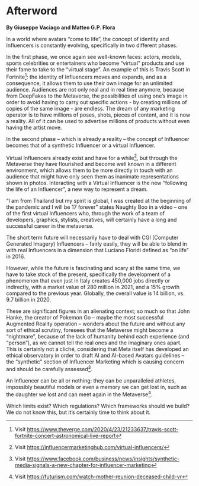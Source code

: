 Afterword
=========

**By Giuseppe Vaciago and Matteo G.P. Flora**

In a world where avatars “come to life”, the concept of identity and Influencers
is constantly evolving, specifically in two different phases.

In the first phase, we once again see well-known faces: actors, models, sports
celebrities or entertainers who become “virtual” products and use their fame to
take to the “virtual stage”. An example of this is Travis Scott in Fortnite[^1]:
the identity of Influencers moves and expands, and as a consequence, it allows
them to use their own image for an unlimited audience. Audiences are not only
real and in real time anymore, because from DeepFakes to the Metaverse, the
possibilities of using one’s image in order to avoid having to carry out
specific actions - by creating millions of copies of the same image - are
endless. The dream of any marketing operator is to have millions of poses,
shots, pieces of content, and it is now a reality. All of it can be used to
advertise millions of products without even having the artist move.

In the second phase – which is already a reality – the concept of Influencer
becomes that of a synthetic Influencer or a virtual Influencer.

Virtual Influencers already exist and have for a while[^2], but through the
Metaverse they have flourished and become well known in a different environment,
which allows them to be more directly in touch with an audience that might have
only seen them as inanimate representations shown in photos. Interacting with a
Virtual Influencer is the new “following the life of an Influencer”, a new way
to represent a dream.

“I am from Thailand but my spirit is global, I was created at the beginning of
the pandemic and I will be 17 forever” states Naughty Boo in a video – one of
the first virtual Influencers who, through the work of a team of developers,
graphics, stylists, creatives, will certainly have a long and successful career
in the metaverse.

The short term future will necessarily have to deal with CGI (Computer Generated
Imagery) Influencers – fairly easily, they will be able to blend in with real
Influencers in a dimension that Luciano Floridi defined as “on life” in 2016.

However, while the future is fascinating and scary at the same time, we have to
take stock of the present, specifically the development of a phenomenon that
even just in Italy creates 450,000 jobs directly or indirectly, with a market
value of 280 million in 2021, and a 15% growth compared to the previous year.
Globally, the overall value is 14 billion, vs. 9.7 billion in 2020.

These are significant figures in an alienating context; so much so that John
Hanke, the creator of Pokemon Go – maybe the most successful Augmented Reality
operation – wonders about the future and without any sort of ethical scrutiny,
foresees that the Metaverse might become a “nightmare”, because of the lack of
humanity behind each experience (and “person”), as we cannot tell the real ones
and the imaginary ones apart. This is certainly not a cliché, considering that
Meta itself has developed an ethical observatory in order to draft AI and
AI-based Avatars guidelines – the “synthetic” section of Influencer Marketing
which is causing concern and should be carefully assessed[^3].

An Influencer can be all or nothing: they can be unparalleled athletes,
impossibly beautiful models or even a memory we can get lost in, such as the
daughter we lost and can meet again in the Metaverse[^4].

Which limits exist? Which regulations? Which frameworks should we build? We do
not know this, but it’s certainly time to think about it.

[^1]: Visit <https://www.theverge.com/2020/4/23/21233637/travis-scott-fortnite-concert-astronomical-live-report>

[^2]: Visit <https://influencermarketinghub.com/virtual-influencers/>

[^3]: Visit
<https://www.facebook.com/business/news/insights/synthetic-media-signals-a-new-chapter-for-influencer-marketing>

[^4]: Visit <https://futurism.com/watch-mother-reunion-deceased-child-vr>
